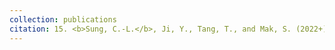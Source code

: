 ```yaml
---
collection: publications
citation: 15. <b>Sung, C.-L.</b>, Ji, Y., Tang, T., and Mak, S. (2022+). Stacking designs: designing multi-fidelity computer experiments with confidence, submitted
---
```

